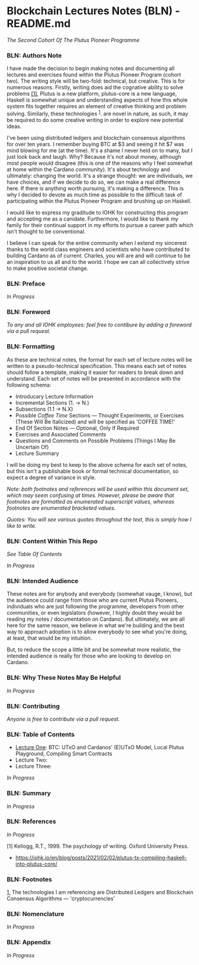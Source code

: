 # Blockchain Lectures Notes (BLN) - README.md

*The Second Cohort Of The Plutus Pioneer Programme*

### BLN: Authors Note

I have made the decision to begin making notes and documenting all lectures and exercises found within the Plutus Pioneer Program (cohort two). The writing style will be two-fold: technical, but creative. This is for numerous reasons. Firstly, writing does aid the cognative ability to solve problems [[1]](#1), Plutus is a new platform, plutus-core is a new language, Haskell is somewhat unique and understanding aspects of how this whole system fits together requires an element of creative thinking and problem solving. Similarly, these technologies <sup>[1](#fn1)</sup>. are novel in nature, as such, it may be required to do some creative writing in order to explore new potential ideas.

I've been using distributed ledgers and blockchain consensus algorithms for over ten years. I remember buying BTC at \$3 and seeing it hit \$7 was mind blowing for me (at the time). It's a shame I never held on to many, but I just look back and laugh. Why? Because it's not about money, although most people would disagree (this is one of the reasons why I feel somewhat at home within the Cardano community). It's about technology and ultimately: changing the world. It's a strange thought: we are individuals, we have choices, and if we decide to do so, we can make a real difference here. If there is anything worth pursuing, it's making a difference. This is why I decided to devote as much time as possible to the difficult task of participating within the Plutus Pioneer Program and brushing up on Haskell.

I would like to express my graditude to IOHK for constructing this program and accepting me as a canidate. Furthermore, I would like to thank my family for their continual support in my efforts to pursue a career path which isn't thought to be conventional.

I believe I can speak for the entire community when I extend my sincerest thanks to the world class engineers and scientists who have contributed to building Cardano as of current. Charles, you will are and will continue to be an inspiration to us all and to the world. I hope we can all collectively strive to make positive societal change.

### BLN: Preface

*In Progress*

### BLN: Foreword

*To any and all IOHK employees: feel free to contibure by adding a foreword via a pull request.*

### BLN: Formatting

As these are technical notes, the format for each set of lecture notes will be written to a pseudo-technical specification. This means each set of notes should follow a template, making it easier for readers to break down and understand. Each set of notes will be presented in accordance with the following schema:

* Introducary Lecture Information
* Incremental Sections (1. → N.)
* Subsections (1.1 → N.X)
* Possible *Coffee Time* Sections — Thought Experiments, or Exercises (These Will Be Italicized) and will be specified as 'COFFEE TIME!'
* End Of Section Notes — Optional, Only If Required
* Exercises and Associated Comments
* Questions and Comments on Possible Problems (Things I May Be Uncertain Of)
* Lecture Summary

I will be doing my best to keep to the above schema for each set of notes, but this isn't a publishable book or formal technical documentation, so expect a degree of variance in style.

*Note: both footnotes and references will be used within this document set, which may seem confusing at times. However, please be aware that footnotes are formatted as enumerated superscript values, whereas footnotes are enumerated bracketed values.*

*Quotes: You will see various quotes throughout the text, this is simply how I like to write.*

### BLN: Content Within This Repo

*See Table Of Contents*

*In Progress*

### BLN: Intended Audience

These notes are for anybody and everybody (somewhat vauge, I know), but the audience could range from those who are current Plutus Pioneers, individuals who are just following the programme, developers from other communities, or even legislators (however, I highly doubt they would be reading my notes / documentation on Cardano). But ultimately, we are all here for the same reason, we believe in what we're building and the best way to approach adoption is to allow everybody to see what you're doing, at least, that would be my intuition.

But, to reduce the scope a little bit and be somewhat more realistic, the intended audience is really for those who are looking to develop on Cardano.

### BLN: Why These Notes May Be Helpful

*In Progress*

### BLN: Contributing

*Anyone is free to contribute via a pull request.*

### BLN: Table of Contents

 - [Lecture One](lec-one.md): BTC: UTxO and Cardanos' (E)UTxO Model, Local Plutus Playground, Compiling Smart Contracts
 - Lecture Two: 
 - Lecture Three: 

*In Progress*

### BLN: Summary

*In Progress*

### BLN: References

*In Progress*

<a id="1">[1]</a>
Kellogg, R.T., 1999.
The psychology of writing.
Oxford University Press.

- https://iohk.io/en/blog/posts/2021/02/02/plutus-tx-compiling-haskell-into-plutus-core/

### BLN: Footnotes

<a href="#fn1">1.</a> The technologies I am referencing are Distributed Ledgers and Blockchain Consensus Algorithms — 'cryptocurrencies'

### BLN: Nomenclature

*In Progress*

### BLN: Appendix

*In Progress*